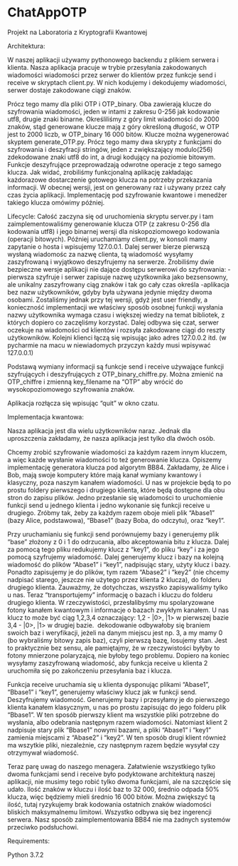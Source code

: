 # ChatAppOTP
Projekt na Laboratoria z Kryptografii Kwantowej

Architektura:

W naszej aplikacji używamy pythonowego backendu z plikiem serwera i klienta.
Nasza aplikacja pracuje w trybie przesyłania zakodowanych wiadomości wiadomości przez serwer do klientów przez funkcje send i receive w skryptach client.py. W nich kodujemy i dekodujemy wiadomości, serwer dostaje zakodowane ciągi znaków. 

Prócz tego mamy dla pliki OTP i OTP_binary. Oba zawierają klucze do szyfrowania wiadomości, jeden w intami z zakresu 0-256 jak kodowanie utf8, drugie znaki binarne. Określiliśmy z góry limit wiadomości do 2000 znaków, stąd generowane klucze mają z góry określoną długość, w OTP jest to 2000 liczb, w OTP_binary 16 000 bitów. 
Klucze można wygenerować skyptem generate_OTP.py.
Prócz tego mamy dwa skrypty z funkcjami do szyfrowania i deszyfracji stringów, jeden z zwiększający modulo(256) zdekodowane znaki utf8 do int, a drugi kodujący na poziomie bitowym. Funkcje deszyfrujące przeprowadzają odwrotne operacje z tego samego klucza.
Jak widać, zrobiliśmy funkcjonalną aplikację zakładając każdorazowe dostarczenie gotowego klucza na potrzeby przekazania informacji. W obecnej wersji, jest on generowany raz i używany przez cały czas życia aplikacji. Implementację pod szyfrowanie kwantowe i menedżer takiego klucza omówimy później. 

Lifecycle:
Całość zaczyna się od uruchomienia skryptu server.py i tam zaimplementowaliśmy generowanie klucza OTP (z zakresu 0-256 dla kodowania utf8) i jego binarnej wersji dla niskopoziomowego kodowania (operacji bitowych).
Później uruchamiamy client.py, w konsoli mamy zapytanie o hosta i wpisujemy 127.0.0.1. Dalej serwer bierze pierwszą wysłaną wiadomośc za nazwę clienta, tą wiadomość wysyłamy zaszyfrowaną i wyjątkowo deszyfrujemy na serwerze. Zrobiliśmy dwie bezpieczne wersje aplikacji nie dające dostępu serwerowi do szyfrowania:
-pierwsza szyfruje i serwer zapisuje nazwę użytkownika jako bezsensowny, ale unikalny zaszyfrowany ciąg znaków i tak go cały czas określa
-aplikacja bez nazw użytkowników, gdyby była używana jedynie między dwoma osobami. 
Zostaliśmy jednak przy tej wersji, gdyż jest user friendly, a konieczność implementacji we właściwy sposób osobnej funkcji wysłania nazwy użytkownika wymaga czasu i większej wiedzy na temat bibliotek, z których dopiero co zaczęliśmy korzystać.
Dalej odbywa się czat, serwer oczekuje na wiadomości od klientów i rozsyła zakodowane ciągi do reszty użytkowników. Kolejni klienci łączą się wpisując jako adres 127.0.0.2 itd.
(w pycharmie na macu w niewiadomych przyczyn każdy musi wpisywać 127.0.0.1)

Podstawą wymiany informacji są funkcje send i receive używające funkcji szyfrujących i deszyfrujących z OTP_binary_chiffre.py. Można zmienić na OTP_chiffre i zmienną key_filename na “OTP” aby wrócić do wysokopoziomowego szyfrowania znaków.

Aplikacja rozłącza się wpisując “quit” w okno czatu.

Implementacja kwantowa:

Nasza aplikacja jest dla wielu użytkowników naraz. Jednak dla uproszczenia zakładamy, że nasza aplikacja jest tylko dla dwóch osób. 

Chcemy zrobić szyfrowanie wiadomości za każdym razem innym kluczem, a więc każde wysłanie wiadomości to też generowanie klucza. 
Opiszemy implementację generatora klucza pod algorytm BB84. Zakładamy, że Alice i Bob, mają swoje komputery które mają kanał wymiany kwantowy i klasyczny, poza naszym kanałem wiadomości. U nas w projekcie będą to po prostu foldery pierwszego i drugiego klienta, które będą dostępne dla obu stron do zapisu plików. 
Jedno przesłanie się wiadomości to uruchomienie funkcji send u jednego klienta i jedno wykonanie się funkcji receive u drugiego. Zróbmy tak, żeby za każdym razem oboje mieli plik “Abase1” (bazy Alice, podstawowa), “Bbase1” (bazy Boba, do odczytu), oraz “key1”.

Przy uruchamianiu się funkcji send porównujemy bazy i generujemy plik “base” złożony z 0 i 1 do odrzucania, albo akceptowania bitu z klucza. Dalej za pomocą tego pliku redukujemy klucz z “key1”, do pliku “key” i za jego pomocą szyfrujemy wiadomość. Dalej generujemy klucz i bazy na kolejną wiadomość do plików “Abase1” i “key1”, nadpisując stary, użyty klucz i bazy. Ponadto zapisujemy je do plików, tym razem “Abase2” i “key2” (nie chcemy nadpisać starego, jeszcze nie użytego przez klienta 2 klucza), do folderu drugiego klienta. Zauważmy, że dotychczas, wszystko zapisywaliśmy tylko u nas. Teraz “transportujemy” informację o bazach i kluczu do folderu drugiego klienta. W rzeczywistości, przesłalibyśmy mu spolaryzowane fotony kanałem kwantowym i informacje o bazach zwykłym kanałem. U nas klucz to może być ciąg 1,2,3,4 oznaczający:
1,2 - |0>, |1> w pierwszej bazie
3,4  - |0>, |1>  w drugiej bazie.  dekodowanie odbywałoby się braniem swoich baz i weryfikacji, jeżeli na danym miejscu jest np. 3, a my mamy 0 (bo wybraliśmy bitowy zapis baz), czyli pierwszą bazę, losujemy stan. Jest to praktycznie bez sensu, ale pamiętajmy, że w rzeczywistości byłyby to fotony mnierzone polaryzajcą, nie byłoby tego problemu. Dopiero na koniec wysyłamy zaszyfrowaną wiadomość, aby funkcja receive u klienta 2 uruchomiła się po zakończeniu przesyłania baz i klucza.


Funkcja receive uruchamia się u klienta dysponując plikami “Abase1”, “Bbase1” i “key1”, generujemy właściwy klucz jak w funkcji send. Deszyfrujemy wiadomość.
Generujemy bazy i przesyłamy je do pierwszego klienta kanałem klasycznym, u nas po prostu zapisując do jego folderu plik “Bbase1”. W ten sposób pierwszy klient ma wszystkie pliki potrzebne do wysłania, albo odebrania następnym razem wiadomości. Natomiast klient 2 nadpisuje stary plik “Bbase1” nowymi bazami, a pliki “Abase1” i “key1” zamienia miejscami z “Abase2” i “key2”. W ten sposób drugi klient również ma wszytkie pliki, niezależnie, czy następnym razem będzie wysyłał czy otrzymywał wiadomość.

Teraz parę uwag do naszego menagera. Załatwienie wszystkiego tylko dwoma funkcjami send i receive było podyktowane architekturą naszej aplikacji, nie musimy tego robić tylko dwoma funkcjami, ale na szczęście się udało. Ilość znaków w kluczu i ilość baz to 32 000, średnio odpada 50% klucza, więc będziemy mieli średnio 16 000 bitów. Można zwiększyć tą ilość, tutaj ryzykujemy brak kodowania ostatnich znaków wiadomości bliskich maksymalnemu limitowi. 
Wszystko odbywa się bez ingerencji serwera. Nasz sposób zaimplementowania BB84 nie ma żadnych systemów przeciwko podsłuchowi.

Requirements:

Python 3.7.2 
